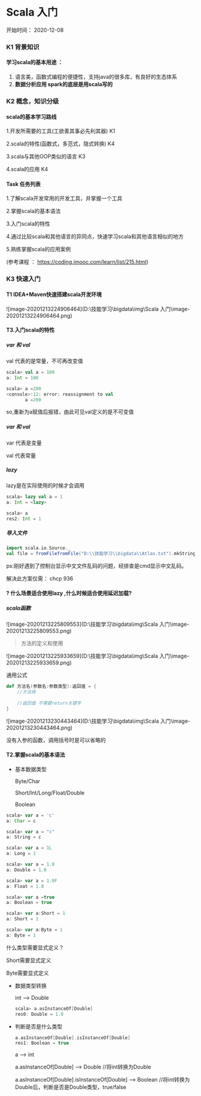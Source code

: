 # Scala 入门

开始时间： 2020-12-08

### K1 背景知识

#### 学习scala的基本用途 ：

1.  语言美，函数式编程的便捷性，支持java的很多库，有良好的生态体系
2.  **数据分析应用 spark的底层是用scala写的**





### K2 概念，知识分级

#### scala的基本学习路线

1.开发所需要的工具(工欲善其事必先利其器)  K1 

2.scala的特性(函数式，多范式，隐式转换)  K4

3.scala与其他OOP类似的语言  K3

4.scala的应用 K4



#### Task 任务列表

1.了解scala开发常用的开发工具，并掌握一个工具

2.掌握scala的基本语法

3.入门scala的特性

4.通过比较scala和其他语言的异同点，快速学习scala和其他语言相似的地方

5.熟练掌握scala的应用案例

(参考课程 ： https://coding.imooc.com/learn/list/215.html)





### K3	快速入门



#### T1 IDEA+Maven快速搭建scala开发环境



![image-20201213224906464](D:\技能学习\bigdata\img\Scala 入门\image-20201213224906464.png)



#### T3.入门scala的特性

##### var 和 val 

val 代表的是常量，不可再改变值

```scala
scala> val a = 100
a: Int = 100

scala> a =200
<console>:12: error: reassignment to val
       a =200
```

so,重新为a赋值后报错，由此可见val定义的是不可变值



##### var 和 val 

var 代表是变量

val 代表常量



##### lazy

lazy是在实际使用的时候才会调用

```scala
scala> lazy val a = 1
a: Int = <lazy>

scala> a
res2: Int = 1
```



##### 导入文件

```scala
import scala.io.Source._
val file = fromFilefromFile("D:\\技能学习\\bigdata\\Atlas.txt").mkString


```

ps:刚好遇到了控制台显示中文文件乱码的问题，经排查是cmd显示中文乱码。

解决此方案仅需： chcp 936

#### ? 什么场景适合使用lazy ,什么时候适合使用延迟加载?



##### scala函数

![image-20201213225809553](D:\技能学习\bigdata\img\Scala 入门\image-20201213225809553.png)

> 方法的定义和使用

![image-20201213225933659](D:\技能学习\bigdata\img\Scala 入门\image-20201213225933659.png)

通用公式

```scala
def 方法名(参数名:参数类型):返回值 = {
	//方法体
	
	//返回值 不需要return关键字
}
```



![image-20201213230443464](D:\技能学习\bigdata\img\Scala 入门\image-20201213230443464.png)

没有入参的函数，调用括号时是可以省略的



#### T2.掌握scala的基本语法

- 基本数据类型

  Byte/Char

  Short/Int/Long/Float/Double

  Boolean

```scala
scala> var a = 'c'
a: Char = c

scala> var a = "c"
a: String = c

scala> var a = 1L
a: Long = 1

scala> var a = 1.0
a: Double = 1.0

scala> var a = 1.0F
a: Float = 1.0

scala> var a =true
a: Boolean = true

scala> var a:Short = 1
a: Short = 1

scala> var a:Byte = 1
a: Byte = 1
```

什么类型需要显式定义？

Short需要显式定义

Byte需要显式定义



- 数据类型转换

  int --> Double

  ```scala
  scala> a.asInstanceOf[Double]
  res0: Double = 1.0
  ```

- 判断是否是什么类型

  ```scala
  a.asInstanceOf[Double].isInstanceOf[Double]
  res1: Boolean = true
  ```

  

  a  --> int

  a.asInstanceOf[Double]   --> Double    //将int转换为Double

  a.asInstanceOf[Double].isInstanceOf[Double]   --> Boolean  //将int转换为Double后，判断是否是Double类型，true/false

  